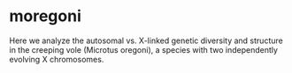 # moregoni
Here we analyze the autosomal vs. X-linked genetic diversity and structure in the creeping vole (Microtus oregoni), a species with two independently evolving X chromosomes.
